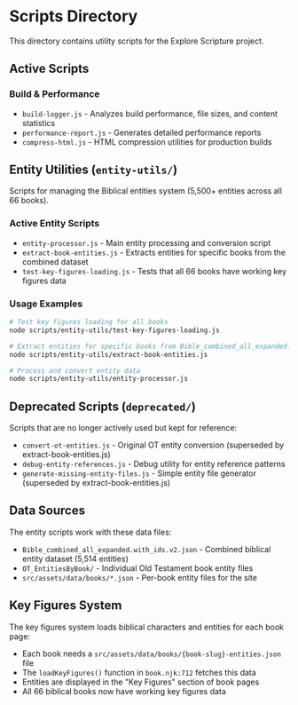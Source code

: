 # Scripts Directory

This directory contains utility scripts for the Explore Scripture project.

## Active Scripts

### Build & Performance
- `build-logger.js` - Analyzes build performance, file sizes, and content statistics
- `performance-report.js` - Generates detailed performance reports
- `compress-html.js` - HTML compression utilities for production builds

## Entity Utilities (`entity-utils/`)

Scripts for managing the Biblical entities system (5,500+ entities across all 66 books).

### Active Entity Scripts
- `entity-processor.js` - Main entity processing and conversion script
- `extract-book-entities.js` - Extracts entities for specific books from the combined dataset
- `test-key-figures-loading.js` - Tests that all 66 books have working key figures data

### Usage Examples

```bash
# Test key figures loading for all books
node scripts/entity-utils/test-key-figures-loading.js

# Extract entities for specific books from Bible_combined_all_expanded.with_ids.v2.json
node scripts/entity-utils/extract-book-entities.js

# Process and convert entity data
node scripts/entity-utils/entity-processor.js
```

## Deprecated Scripts (`deprecated/`)

Scripts that are no longer actively used but kept for reference:

- `convert-ot-entities.js` - Original OT entity conversion (superseded by extract-book-entities.js)
- `debug-entity-references.js` - Debug utility for entity reference patterns
- `generate-missing-entity-files.js` - Simple entity file generator (superseded by extract-book-entities.js)

## Data Sources

The entity scripts work with these data files:
- `Bible_combined_all_expanded.with_ids.v2.json` - Combined biblical entity dataset (5,514 entities)
- `OT_EntitiesByBook/` - Individual Old Testament book entity files
- `src/assets/data/books/*.json` - Per-book entity files for the site

## Key Figures System

The key figures system loads biblical characters and entities for each book page:
- Each book needs a `src/assets/data/books/{book-slug}-entities.json` file
- The `loadKeyFigures()` function in `book.njk:712` fetches this data
- Entities are displayed in the "Key Figures" section of book pages
- All 66 biblical books now have working key figures data